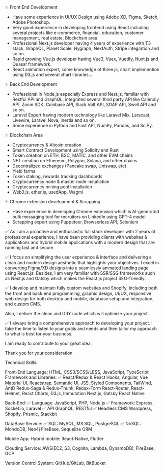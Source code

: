 ✨ Front End Development
- Have some experience in UI/UX Design using Adobe XD, Figma, Sketch, Adobe Photoshop.
- Very good experience in developing frontend using React including several projects like e-commerce, financial, education, customer management, real estate, Blockchain area.
- Professional Next.js developer having 4 years of experience with T3 stack, GraphQL, Planet Scale, Hygraph, NextAuth, Stripe integration and so on.
- Rapid growing Vue.js developer having Vue3, Vuex, Vuetify, Nuxt.js and Quasar framework.
- React animation expert, some knowledge of three.js, chart implemention using D3.js and several chart libraries...

✨ Back End Development
- Professional in Node.js especially Express and Nest.js, familiar with Restful API and GraphQL, integrated several third party API like Calendly API, Zoom SDK, Coinbase API, Slack Volt API, SOAP API, Swell API and so on.
- Laravel Expert having modern technology like Laravel Mix, Laracast, Livewire, Laravel Nova, Inertia and so on.
- Some experience in Python and Fast API, NumPy, Pandas, and SciPy.

✨ Blockchain Area
- Cryptocurrency & Altcoin creation
- Smart Contract Development using Solidity and Rust
- Token creation on ETH, BSC, MATIC, and other EVM chains
- NFT creation on Ethereum, Polygon, Solana, and other chains
- Decentralized exchanges (Pancake swap, Uniswap, etc)
- Yield farms
- Token staking, rewards tracking dashboards
- Cryptocurrency node & master node installation
- Cryptocurrency mining pool installation
- Web3.js, ether.js, usedApp, Wagmi

✨ Chrome extension development & Scrapping
- Have experience in developing Chrome extension which is AI-generated bulk messaging tool for recruiters on LinkedIn using GPT-4 model
- Scrapping expert using Puppeteer, Browserless API, Selenium


✅ As I am a proactive and enthusiastic full stack developer with 2 years of professional experience, I have been providing clients with websites & applications and hybrid mobile applications with a modern design that are running fast and secure.

✅ I focus on simplifying the user experience & interface and delivering a clean and modern design aesthetic that highlights your objectives.
I excel in converting Figma/XD designs into a seamlessly animated landing page using React.js. Besides, I am very familiar with SSR/SSG frameworks such as Next.js and Gatsby which makes the React.js project SEO-friendly.

✅ I develop and maintain fully custom websites and Shopify, including both the front and back end programming, graphic design, UI/UX, responsive web design for both desktop and mobile, database setup and integration, and custom CMS.

Also, I deliver the clean and DRY code which will optimize your project.

✅ I always bring a comprehensive approach to developing your project. I take the time to listen to your goals and needs and then tailor my approach to what is best for your business.

I am ready to contribute to your great idea.

Thank you for your consideration.

Technical Skills:

Front-End
Language: HTML, CSS3/SCSS/LESS, JavaScript, TypeScript
Framework and Libraries:
✅ React/Redux & React Hooks, Angular, Vue
Material UI, Reactstrap, Semantic UI, JSS, Styled Components, TailWind,
AntD
Redux-Saga & Redux-Thunk, Redux-Form
React-Router, React-Helmet, React Charts, D3.js, Immutation
Next.js, Gatsby
React Native

Back-End:
✅ Language: JavaScript, PHP, Node.js
✅ Framework:
Express, Socket.io, Laravel
✅ API
GraphQL, RESTful
✅ Headless CMS
Wordpress, Shopify, Prismic, Stackbit

DataBase Service:
✅ SQL: MySQL, MS SQL, PostgreSQL
✅ NoSQL: MondoDB, Neo4j
FireBase, Sequelize ORM

Mobile App:
Hybrid mobile: React-Native, Flutter

Clouding Service: AWS(EC2, S3, Cognito, Lambda, DynamoDB), FireBase, GCP

Version Control System: GitHub/GitLab, BitBucket
